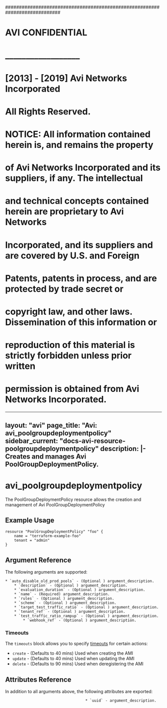 
############################################################################
#
# AVI CONFIDENTIAL
# __________________
#
# [2013] - [2019] Avi Networks Incorporated
# All Rights Reserved.
#
# NOTICE: All information contained herein is, and remains the property
# of Avi Networks Incorporated and its suppliers, if any. The intellectual
# and technical concepts contained herein are proprietary to Avi Networks
# Incorporated, and its suppliers and are covered by U.S. and Foreign
# Patents, patents in process, and are protected by trade secret or
# copyright law, and other laws. Dissemination of this information or
# reproduction of this material is strictly forbidden unless prior written
# permission is obtained from Avi Networks Incorporated.
###

---
layout: "avi"
page_title: "Avi: avi_poolgroupdeploymentpolicy"
sidebar_current: "docs-avi-resource-poolgroupdeploymentpolicy"
description: |-
  Creates and manages Avi PoolGroupDeploymentPolicy.
---

# avi_poolgroupdeploymentpolicy

The PoolGroupDeploymentPolicy resource allows the creation and management of Avi PoolGroupDeploymentPolicy

## Example Usage

```hcl
resource "PoolGroupDeploymentPolicy" "foo" {
    name = "terraform-example-foo"
    tenant = "admin"
}
```

## Argument Reference

The following arguments are supported:

    * `auto_disable_old_prod_pools` - (Optional ) argument_description.
        * `description` - (Optional ) argument_description.
        * `evaluation_duration` - (Optional ) argument_description.
        * `name` - (Required) argument_description.
        * `rules` - (Optional ) argument_description.
        * `scheme` - (Optional ) argument_description.
        * `target_test_traffic_ratio` - (Optional ) argument_description.
        * `tenant_ref` - (Optional ) argument_description.
        * `test_traffic_ratio_rampup` - (Optional ) argument_description.
            * `webhook_ref` - (Optional ) argument_description.
    
### Timeouts

The `timeouts` block allows you to specify [timeouts](https://www.terraform.io/docs/configuration/resources.html#timeouts) for certain actions:

* `create` - (Defaults to 40 mins) Used when creating the AMI
* `update` - (Defaults to 40 mins) Used when updating the AMI
* `delete` - (Defaults to 90 mins) Used when deregistering the AMI

## Attributes Reference

In addition to all arguments above, the following attributes are exported:

                                        * `uuid` - argument_description.
        
